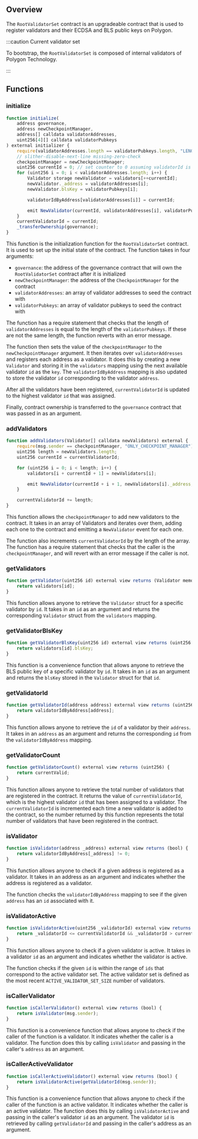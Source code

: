 ## Overview

The `RootValidatorSet` contract is an upgradeable contract that is
used to register validators and their ECDSA and BLS public keys on
Polygon.

:::caution Current validator set

To bootstrap, the `RootValidatorSet` is composed of internal validators
of Polygon Technology.

:::

## Functions

### initialize

```js
function initialize(
    address governance,
    address newCheckpointManager,
    address[] calldata validatorAddresses,
    uint256[4][] calldata validatorPubkeys
) external initializer {
    require(validatorAddresses.length == validatorPubkeys.length, "LENGTH_MISMATCH");
    // slither-disable-next-line missing-zero-check
    checkpointManager = newCheckpointManager;
    uint256 currentId = 0; // set counter to 0 assuming validatorId is currently at 0 which it should be...
    for (uint256 i = 0; i < validatorAddresses.length; i++) {
        Validator storage newValidator = validators[++currentId];
        newValidator._address = validatorAddresses[i];
        newValidator.blsKey = validatorPubkeys[i];

        validatorIdByAddress[validatorAddresses[i]] = currentId;

        emit NewValidator(currentId, validatorAddresses[i], validatorPubkeys[i]);
    }
    currentValidatorId = currentId;
    _transferOwnership(governance);
}
```

This function is the initialization function for the `RootValidatorSet` contract.
It is used to set up the initial state of the contract. The function takes in four arguments:

- `governance`: the address of the governance contract that will own
  the `RootValidatorSet` contract after it is initialized
- `newCheckpointManager`: the address of the `CheckpointManager` for the contract
- `validatorAddresses`: an array of validator addresses to seed the contract with
- `validatorPubkeys`: an array of validator pubkeys to seed the contract with

The function has a require statement that checks that the length of
`validatorAddresses` is equal to the length of the `validatorPubkeys`.
If these are not the same length, the function reverts with an error message.

The function then sets the value of the `checkpointManager` to the
`newCheckpointManager` argument. It then iterates over `validatorAddresses`
and registers each address as a validator. It does this by creating a
new `Validator` and storing it in the `validators` mapping using the next available
validator `id` as the `key`. The `validatorIdByAddress` mapping is also updated
to store the validator `id` corresponding to the validator `address`.

After all the validators have been registered, `currentValidatorId`
is updated to the highest validator `id` that was assigned.

Finally, contract ownership is transferred to the `governance` contract that
was passed in as an argument.

### addValidators

```js
function addValidators(Validator[] calldata newValidators) external {
    require(msg.sender == checkpointManager, "ONLY_CHECKPOINT_MANAGER");
    uint256 length = newValidators.length;
    uint256 currentId = currentValidatorId;

    for (uint256 i = 0; i < length; i++) {
        validators[i + currentId + 1] = newValidators[i];

        emit NewValidator(currentId + i + 1, newValidators[i]._address, newValidators[i].blsKey);
    }

    currentValidatorId += length;
}
```

This function allows the `checkpointManager` to add new validators to the contract.
It takes in an array of Validators and iterates over them, adding each one to
the contract and emitting a `NewValidator` event for each one.

The function also increments `currentValidatorId` by the
length of the array. The function has a require statement that checks that the caller
is the `checkpointManager`, and will revert with an error message if the caller is not.

### getValidators

```js
function getValidator(uint256 id) external view returns (Validator memory) {
    return validators[id];
}
```

This function allows anyone to retrieve the `Validator` struct for a
specific validator by `id`. It takes in an `id` as an argument and returns the
corresponding `Validator` struct from the `validators` mapping.

### getValidatorBlsKey

```js
function getValidatorBlsKey(uint256 id) external view returns (uint256[4] memory) {
    return validators[id].blsKey;
}
```

This function is a convenience function that allows anyone to retrieve the
BLS public key of a specific validator by `id`. It takes in an `id` as an
argument and returns the `blsKey` stored in the `Validator` struct for that
`id`.

### getValidatorId

```js
function getValidatorId(address address) external view returns (uint256) {
    return validatorIdByAddress[address];
}
```

This function allows anyone to retrieve the `id` of a validator by their `address`.
It takes in an `address` as an argument and returns the corresponding
`id` from the `validatorIdByAddress` mapping.

### getValidatorCount

```js
function getValidatorCount() external view returns (uint256) {
    return currentValid;
}
```

This function allows anyone to retrieve the total number of validators
that are registered in the contract. It returns the
value of `currentValidatorId`, which is the highest validator `id`
that has been assigned to a validator. The `currentValidatorId` is
incremented each time a new validator is added to the contract, so the number
returned by this function represents the total number of validators that have
been registered in the contract.

### isValidator

```js
function isValidator(address _address) external view returns (bool) {
    return validatorIdByAddress[_address] != 0;
}
```

This function allows anyone to check if a given address is registered
as a validator. It takes in an address as an argument and
indicates whether the address is registered as a validator.

The function checks the `validatorIdByAddress` mapping to see if the given
`address` has an `id` associated with it.

### isValidatorActive

```js
function isValidatorActive(uint256 _validatorId) external view returns (bool) {
    return _validatorId <= currentValidatorId && _validatorId > currentValidatorId - ACTIVE_VALIDATOR_SET_SIZE;
}
```

This function allows anyone to check if a given validator is active.
It takes in a validator `id` as an argument and indicates whether the validator
is active.

The function checks if the given `id` is within the range of `ids` that correspond
to the active validator set. The active validator set is defined as the most
recent `ACTIVE_VALIDATOR_SET_SIZE` number of validators.

### isCallerValidator

```js
function isCallerValidator() external view returns (bool) {
    return isValidator(msg.sender);
}
```

This function is a convenience function that allows anyone to check if the
caller of the function is a validator. It indicates whether the caller is a
validator. The function does this by calling `isValidator` and
passing in the caller's `address` as an argument.

### isCallerActiveValidator

```js
function isCallerActiveValidator() external view returns (bool) {
    return isValidatorActive(getValidatorId(msg.sender));
}
```

This function is a convenience function that allows anyone to check
if the caller of the function is an active validator. It indicates whether
the caller is an active validator. The function does this by calling
`isValidatorActive` and passing in the caller's validator `id` as an
argument. The validator `id` is retrieved by calling `getValidatorId`
and passing in the caller's address as an argument.
